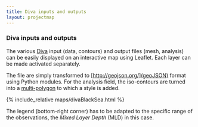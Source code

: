 ```yaml
---
title: Diva inputs and outputs
layout: projectmap
---
```


### Diva inputs and outputs

The various <a href="https://github.com/gher-ulg/DIVA" title="Diva">Diva</a> input (data, contours) and output files (mesh, analysis) can be easily displayed on an interactive map using Leaflet. Each layer can be made activated separately.

The file are simply transformed to [http://geojson.org/](geoJSON) format using Python modules. For the analysis field, the iso-contours are turned into a [multi-polygon](http://wiki.geojson.org/GeoJSON_draft_version_6#MultiPolygon) to
which a style is added.

{% include_relative maps/divaBlackSea.html %}

The legend (bottom-right corner) has to be adapted to the specific range of the observations, the *Mixed Layer Depth* (MLD) in this case.
